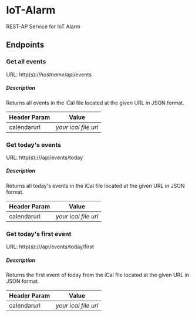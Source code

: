 # IoT-Alarm
REST-AP Service for IoT Alarm

## Endpoints
### Get all events
URL: http(s)://*hostname*/api/events
##### Description
Returns all events in the iCal file located at the given URL in JSON format.
  
|Header Param|Value|
|---|---|
|calendarurl|*your ical file url*|

### Get today's events
URL: http(s)://<hostname>/api/events/today
##### Description
Returns all today's events in the iCal file located at the given URL in JSON format.
  
|Header Param|Value|
|---|---|
|calendarurl|*your ical file url*|

### Get today's first event
URL: http(s)://<hostname>/api/events/today/first
##### Description
Returns the first event of today from the iCal file located at the given URL in JSON format.
  
|Header Param|Value|
|---|---|
|calendarurl|*your ical file url*|


